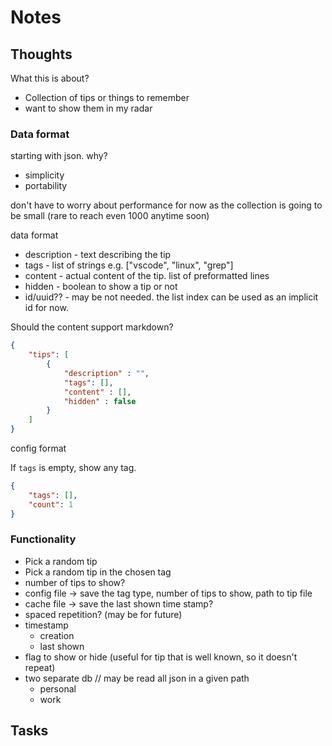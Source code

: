 # Notes

## Thoughts

What this is about?

- Collection of tips or things to remember
- want to show them in my radar

### Data format

starting with json. why?

- simplicity
- portability

don't have to worry about performance for now as the collection is going to be small (rare to reach even 1000 anytime soon)

data format

- description - text describing the tip
- tags - list of strings e.g. ["vscode", "linux", "grep"]
- content - actual content of the tip. list of preformatted lines
- hidden - boolean to show a tip or not
- id/uuid?? - may be not needed. the list index can be used as an implicit id for now.

Should the content support markdown?

```json
{
    "tips": [
        {
            "description" : "",
            "tags": [],
            "content" : [],
            "hidden" : false
        }
    ]
}
```

config format

If `tags` is empty, show any tag.

```json
{
    "tags": [],
    "count": 1
}
```

### Functionality

- Pick a random tip
- Pick a random tip in the chosen tag
- number of tips to show?
- config file -> save the tag type, number of tips to show, path to tip file
- cache file -> save the last shown time stamp?
- spaced repetition? (may be for future)
- timestamp
    - creation
    - last shown
- flag to show or hide (useful for tip that is well known, so it doesn't repeat)
- two separate db // may be read all json in a given path
    - personal
    - work

## Tasks
